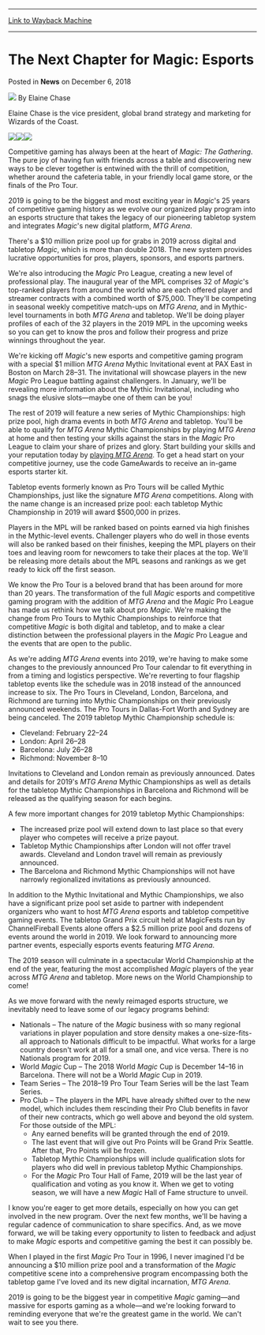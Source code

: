 
---
[Link to Wayback Machine](https://web.archive.org/web/20181211072948/https://magic.wizards.com/en/articles/archive/news/next-chapter-magic-esports-2018-12-06)

[_metadata_:author]:- "Elaine Chase"
[_metadata_:description]:- "Big changes are coming to Magic's competitive scene next year, including MTG Arena esports, a $10 million prize pool across digital and tabletop, the Magic Pro League, and more!"
[_metadata_:generator]:- "Drupal 7 (http://drupal.org)"
[_metadata_:node]:- "1375236"
[_metadata_:publish_date]:- "2018-12-06"
[_metadata_:source]:- "div-main-content"
[_metadata_:title]:- "The Next Chapter for Magic: Esports"
[_metadata_:wayback_capture_timestamp]:- "2018-12-11 07:29:48"
[_metadata_:wayback_raw_url]:- "https://web.archive.org/web/20181211072948id_/https://magic.wizards.com/en/articles/archive/news/next-chapter-magic-esports-2018-12-06"
[_metadata_:wayback_url]:- "https://magic.wizards.com/en/articles/archive/news/next-chapter-magic-esports-2018-12-06"
---


The Next Chapter for Magic: Esports
===================================



 Posted in **News**
 on December 6, 2018 






![](https://media.magic.wizards.com/styles/auth_small/public/images/person/authorpic_elainechase.jpg)
By Elaine Chase




 Elaine Chase is the vice president, global brand strategy and marketing for Wizards of the Coast. 








[![](https://web.archive.org/web/20190404021358im_/https://magic.wizards.com/sites/mtg/files/K6jfdDTT3_850x90.jpg)![](https://web.archive.org/web/20190404021336im_/https://magic.wizards.com/sites/mtg/files/K6jfdDTT3_300x90.jpg)![](https://web.archive.org/web/20190404021338im_/https://magic.wizards.com/sites/mtg/files/K6jfdDTT3_748x90.jpg)](https://magic.wizards.com/en/competitive-magic?source=MX&node=1375236)


Competitive gaming has always been at the heart of *Magic: The Gathering*. The pure joy of having fun with friends across a table and discovering new ways to be clever together is entwined with the thrill of competition, whether around the cafeteria table, in your friendly local game store, or the finals of the Pro Tour.


2019 is going to be the biggest and most exciting year in *Magic*'s 25 years of competitive gaming history as we evolve our organized play program into an esports structure that takes the legacy of our pioneering tabletop system and integrates *Magic*'s new digital platform, *MTG Arena*.


There's a $10 million prize pool up for grabs in 2019 across digital and tabletop *Magic*, which is more than double 2018. The new system provides lucrative opportunities for pros, players, sponsors, and esports partners.


We're also introducing the *Magic* Pro League, creating a new level of professional play. The inaugural year of the MPL comprises 32 of *Magic*'s top-ranked players from around the world who are each offered player and streamer contracts with a combined worth of $75,000. They'll be competing in seasonal weekly competitive match-ups on *MTG Arena*, and in Mythic-level tournaments in both *MTG Arena* and tabletop. We'll be doing player profiles of each of the 32 players in the 2019 MPL in the upcoming weeks so you can get to know the pros and follow their progress and prize winnings throughout the year.


We're kicking off *Magic*'s new esports and competitive gaming program with a special $1 million *MTG Arena* Mythic Invitational event at PAX East in Boston on March 28–31. The invitational will showcase players in the new *Magic* Pro League battling against challengers. In January, we'll be revealing more information about the Mythic Invitational, including who snags the elusive slots—maybe one of them can be you!


The rest of 2019 will feature a new series of Mythic Championships: high prize pool, high drama events in both *MTG Arena* and tabletop. You'll be able to qualify for *MTG Arena* Mythic Championships by playing *MTG Arena* at home and then testing your skills against the stars in the *Magic* Pro League to claim your share of prizes and glory. Start building your skills and your reputation today by [playing *MTG Arena*](https://magic.wizards.com/en/mtgarena). To get a head start on your competitive journey, use the code GameAwards to receive an in-game esports starter kit.


Tabletop events formerly known as Pro Tours will be called Mythic Championships, just like the signature *MTG Arena* competitions. Along with the name change is an increased prize pool: each tabletop Mythic Championship in 2019 will award $500,000 in prizes.


Players in the MPL will be ranked based on points earned via high finishes in the Mythic-level events. Challenger players who do well in those events will also be ranked based on their finishes, keeping the MPL players on their toes and leaving room for newcomers to take their places at the top. We'll be releasing more details about the MPL seasons and rankings as we get ready to kick off the first season.


We know the Pro Tour is a beloved brand that has been around for more than 20 years. The transformation of the full *Magic* esports and competitive gaming program with the addition of *MTG Arena* and the *Magic* Pro League has made us rethink how we talk about pro *Magic*. We're making the change from Pro Tours to Mythic Championships to reinforce that competitive *Magic* is both digital and tabletop, and to make a clear distinction between the professional players in the *Magic* Pro League and the events that are open to the public.


As we're adding *MTG Arena* events into 2019, we're having to make some changes to the previously announced Pro Tour calendar to fit everything in from a timing and logistics perspective. We're reverting to four flagship tabletop events like the schedule was in 2018 instead of the announced increase to six. The Pro Tours in Cleveland, London, Barcelona, and Richmond are turning into Mythic Championships on their previously announced weekends. The Pro Tours in Dallas-Fort Worth and Sydney are being canceled. The 2019 tabletop Mythic Championship schedule is:


* Cleveland: February 22–24
* London: April 26–28
* Barcelona: July 26–28
* Richmond: November 8–10

Invitations to Cleveland and London remain as previously announced. Dates and details for 2019's *MTG Arena* Mythic Championships as well as details for the tabletop Mythic Championships in Barcelona and Richmond will be released as the qualifying season for each begins.


A few more important changes for 2019 tabletop Mythic Championships:


* The increased prize pool will extend down to last place so that every player who competes will receive a prize payout.
* Tabletop Mythic Championships after London will not offer travel awards. Cleveland and London travel will remain as previously announced.
* The Barcelona and Richmond Mythic Championships will not have narrowly regionalized invitations as previously announced.

In addition to the Mythic Invitational and Mythic Championships, we also have a significant prize pool set aside to partner with independent organizers who want to host *MTG Arena* esports and tabletop competitive gaming events. The tabletop Grand Prix circuit held at MagicFests run by ChannelFireball Events alone offers a $2.5 million prize pool and dozens of events around the world in 2019. We look forward to announcing more partner events, especially esports events featuring *MTG Arena*.


The 2019 season will culminate in a spectacular World Championship at the end of the year, featuring the most accomplished *Magic* players of the year across *MTG Arena* and tabletop. More news on the World Championship to come!


As we move forward with the newly reimaged esports structure, we inevitably need to leave some of our legacy programs behind:


* Nationals – The nature of the *Magic* business with so many regional variations in player population and store density makes a one-size-fits-all approach to Nationals difficult to be impactful. What works for a large country doesn't work at all for a small one, and vice versa. There is no Nationals program for 2019.
* World *Magic* Cup – The 2018 World *Magic* Cup is December 14–16 in Barcelona. There will not be a World *Magic* Cup in 2019.
* Team Series – The 2018–19 Pro Tour Team Series will be the last Team Series.
* Pro Club – The players in the MPL have already shifted over to the new model, which includes them rescinding their Pro Club benefits in favor of their new contracts, which go well above and beyond the old system. For those outside of the MPL:
	+ Any earned benefits will be granted through the end of 2019.
	+ The last event that will give out Pro Points will be Grand Prix Seattle. After that, Pro Points will be frozen.
	+ Tabletop Mythic Championships will include qualification slots for players who did well in previous tabletop Mythic Championships.
	+ For the *Magic* Pro Tour Hall of Fame, 2019 will be the last year of qualification and voting as you know it. When we get to voting season, we will have a new *Magic* Hall of Fame structure to unveil.

I know you're eager to get more details, especially on how you can get involved in the new program. Over the next few months, we'll be having a regular cadence of communication to share specifics. And, as we move forward, we will be taking every opportunity to listen to feedback and adjust to make *Magic* esports and competitive gaming the best it can possibly be.


When I played in the first *Magic* Pro Tour in 1996, I never imagined I'd be announcing a $10 million prize pool and a transformation of the *Magic* competitive scene into a comprehensive program encompassing both the tabletop game I've loved and its new digital incarnation, *MTG Arena*.


2019 is going to be the biggest year in competitive *Magic* gaming—and massive for esports gaming as a whole—and we're looking forward to reminding everyone that we're the greatest game in the world. We can't wait to see you there.







